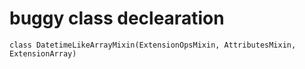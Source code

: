 # buggy class declearation

```text
class DatetimeLikeArrayMixin(ExtensionOpsMixin, AttributesMixin, ExtensionArray)
```
